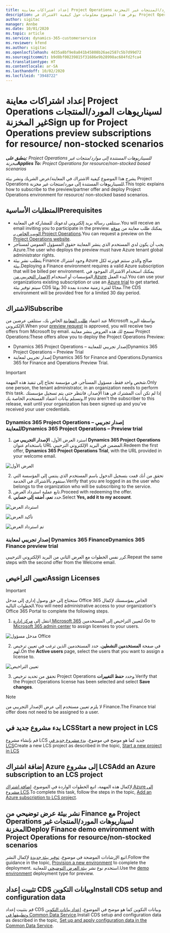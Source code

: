 ```yaml
---
title: إعداد اشتراكات معاينة Project Operations لسيناريوهات المورد/المنتجات غير المخزنة
description: يوفر هذا الموضوع معلومات حول كيفية الاشتراك في Project Operations ونشرها للسيناريوهات المستندة إلى المورد/المنتجات غير المخزنة.
author: sigitac
manager: Annbe
ms.date: 10/01/2020
ms.topic: article
ms.service: dynamics-365-customerservice
ms.reviewer: kfend
ms.author: sigitac
ms.openlocfilehash: 4d35a8bf9e8a841b45808b26ae2587c5b7d99d72
ms.sourcegitcommit: b9d8bf00239815f31686e9b28998ac684fd2fca4
ms.translationtype: HT
ms.contentlocale: ar-SA
ms.lasthandoff: 10/02/2020
ms.locfileid: "3948722"
---
```

# <a name="sign-up-for-project-operations-preview-subscriptions-for-resource-non-stocked-scenarios"></a><span data-ttu-id="bd3b2-103">إعداد اشتراكات معاينة Project Operations لسيناريوهات المورد/المنتجات غير المخزنة</span><span class="sxs-lookup"><span data-stu-id="bd3b2-103">Sign up for Project Operations preview subscriptions for resource/ non-stocked scenarios</span></span>

<span data-ttu-id="bd3b2-104">_**ينطبق على:** Project Operations للسيناريوهات المستندة إلى موارد/منتجات غير مخزنة‬_</span><span class="sxs-lookup"><span data-stu-id="bd3b2-104">_**Applies To:** Project Operations for resource/non-stocked based scenarios_</span></span>

<span data-ttu-id="bd3b2-105">يشرح هذا الموضوع كيفية الاشتراك في المعاينة/عرض الشريك ونشر بيئة Project Operations للسيناريوهات المستندة إلى مورد/منتجات غير مخزنة.</span><span class="sxs-lookup"><span data-stu-id="bd3b2-105">This topic explains how to subscribe to the preview/partner offer and deploy Project Operations environment for resource/ non-stocked based scenarios.</span></span>

## <a name="prerequisites"></a><span data-ttu-id="bd3b2-106">المتطلبات الأساسية</span><span class="sxs-lookup"><span data-stu-id="bd3b2-106">Prerequisites</span></span>

- <span data-ttu-id="bd3b2-107">ستتلقى رسالة بريد إلكتروني لدعوتك للمشاركة في المعاينة.</span><span class="sxs-lookup"><span data-stu-id="bd3b2-107">You will receive an email inviting you to participate in the preview.</span></span> <span data-ttu-id="bd3b2-108">يمكنك طلب معاينة من [موقع الويب الخاص بـ Project Operations](https://dynamics.microsoft.com/en-us/project-operations/overview/).</span><span class="sxs-lookup"><span data-stu-id="bd3b2-108">You can request a preview on the [Project Operations website](https://dynamics.microsoft.com/en-us/project-operations/overview/).</span></span>
- <span data-ttu-id="bd3b2-109">يجب أن يكون لدي المستخدم الذي ينشر المعاينة حقوق المسؤول العمومي لمستأجر Azure.</span><span class="sxs-lookup"><span data-stu-id="bd3b2-109">The user who deploys the preview must have Azure tenant global administrator rights.</span></span>
- <span data-ttu-id="bd3b2-110">يتطلب نشر بيئة Finance وجود اشتراك Azure صالح والذي ستتم فوترته لكل بيئة.</span><span class="sxs-lookup"><span data-stu-id="bd3b2-110">Deploying a Finance environment requires a valid Azure subscription that will be billed per environment.</span></span> <span data-ttu-id="bd3b2-111">يمكنك استخدام الاشتراك الموجود في المؤسسات أو استخدام [الإصدار التجريبي من Azure](https://azure.microsoft.com/en-us/free/) لبدء العمل.</span><span class="sxs-lookup"><span data-stu-id="bd3b2-111">You can use your organizations existing subscription or use an [Azure trial](https://azure.microsoft.com/en-us/free/) to get started.</span></span> <span data-ttu-id="bd3b2-112">سيتم توفير بيئة CDS مجانًا لفترة زمنية محددة بمدة 30 يومًا.</span><span class="sxs-lookup"><span data-stu-id="bd3b2-112">The CDS environment will be provided free for a limited 30 day period.</span></span>

## <a name="subscribe"></a><span data-ttu-id="bd3b2-113">الاشتراك</span><span class="sxs-lookup"><span data-stu-id="bd3b2-113">Subscribe</span></span>

<span data-ttu-id="bd3b2-114">عند اعتماد [طلب المعاينة](https://forms.office.com/FormsPro/Pages/ResponsePage.aspx?id=v4j5cvGGr0GRqy180BHbR56j8lZs0FdAvwT75_WNFyxUMkRDV1NYQU5TNjE2VjhKOVBUNVg2R0s1NC4u) الخاص بك، ستتلقى عرضين من Microsoft بواسطة البريد الإلكتروني.</span><span class="sxs-lookup"><span data-stu-id="bd3b2-114">When your [preview request](https://forms.office.com/FormsPro/Pages/ResponsePage.aspx?id=v4j5cvGGr0GRqy180BHbR56j8lZs0FdAvwT75_WNFyxUMkRDV1NYQU5TNjE2VjhKOVBUNVg2R0s1NC4u) is approved, you will receive two offers from Microsoft by email.</span></span> <span data-ttu-id="bd3b2-115">تسمح لك هذه العروض بنشر معاينة Project Operations:</span><span class="sxs-lookup"><span data-stu-id="bd3b2-115">These offers allow you to deploy the Project Operations Preview:</span></span>

- <span data-ttu-id="bd3b2-116">Dynamics 365 Project Operations – إصدار تجريبي للمعاينة</span><span class="sxs-lookup"><span data-stu-id="bd3b2-116">Dynamics 365 Project Operations – Preview Trial</span></span>
- <span data-ttu-id="bd3b2-117">إصدار تجريبي لمعاينة Dynamics 365 for Finance and Operations.</span><span class="sxs-lookup"><span data-stu-id="bd3b2-117">Dynamics 365 for Finance and Operations Preview Trial.</span></span>

> [!IMPORTANT]
> <span data-ttu-id="bd3b2-118">شخص واحد فقط، مسؤول المستأجر، في مؤسسة تحتاج إلى تنفيذ هذه المهمة.</span><span class="sxs-lookup"><span data-stu-id="bd3b2-118">Only one person, the tenant administrator, in an organization needs to perform this task.</span></span> <span data-ttu-id="bd3b2-119">إذا لم تكن أنت المشترك في هذا الإصدار، فانتظر حتى يتم تسجيل مؤسستك وتستلم بيانات اعتماد المستخدم الخاصة بك.</span><span class="sxs-lookup"><span data-stu-id="bd3b2-119">If you aren't the subscriber to this release, wait until your organization has been signed up and you've received your user credentials.</span></span>

### <a name="dynamics-365-project-operations--preview-trial"></a><span data-ttu-id="bd3b2-120">Dynamics 365 Project Operations – إصدار تجريبي للمعاينة</span><span class="sxs-lookup"><span data-stu-id="bd3b2-120">Dynamics 365 Project Operations – Preview trial</span></span>

1. <span data-ttu-id="bd3b2-121">استرد العرض الأول، **الإصدار التجريبي من Dynamics 365 Project Operations** باستخدام عنوان URL المضمن في البريد الإلكتروني الترحيبي.</span><span class="sxs-lookup"><span data-stu-id="bd3b2-121">Redeem the first offer, **Dynamics 365 Project Operations Trial**, with the URL provided in your welcome email.</span></span>

![العرض الأول](./media/1FirstOffer.png)

2. <span data-ttu-id="bd3b2-123">تحقق من أنك قمت بتسجيل الدخول باسم المستخدم الذي ينتمي إلى المؤسسة التي ستقوم بالاشتراك في الخدمة.</span><span class="sxs-lookup"><span data-stu-id="bd3b2-123">Verify that you are logged in as the user who belongs to the organization who will be subscribing to the service.</span></span>
3. <span data-ttu-id="bd3b2-124">تابع عملية استرداد العرض.</span><span class="sxs-lookup"><span data-stu-id="bd3b2-124">Proceed with redeeming the offer.</span></span> 
4. <span data-ttu-id="bd3b2-125">حدد **نعم، أضفه إلى حسابي**.</span><span class="sxs-lookup"><span data-stu-id="bd3b2-125">Select **Yes, add it to my account**.</span></span>

![استرداد العرض](./media/2RedeemFirstOffer.png)

![تأكيد العرض](./media/3ConfirmFirstOffer.png)

![تم استرداد العرض](./media/4OfferSuccessfulyRedeemed.png)

### <a name="dynamics-365-finance-preview-trial"></a><span data-ttu-id="bd3b2-129">إصدار تجريبي لمعاينة Dynamics 365 Finance</span><span class="sxs-lookup"><span data-stu-id="bd3b2-129">Dynamics 365 Finance preview trial</span></span>

<span data-ttu-id="bd3b2-130">كرر نفس الخطوات مع العرض الثاني من البريد الإلكتروني الترحيبي.</span><span class="sxs-lookup"><span data-stu-id="bd3b2-130">Repeat the same steps with the second offer from the Welcome email.</span></span>

## <a name="assign-licenses"></a><span data-ttu-id="bd3b2-131">تعيين التراخيص</span><span class="sxs-lookup"><span data-stu-id="bd3b2-131">Assign Licenses</span></span>

> [!IMPORTANT]
> <span data-ttu-id="bd3b2-132">ستحتاج إلى حق وصول إداري إلى مدخل Office 365 الخاص بمؤسستك لإكمال الخطوات التالية.</span><span class="sxs-lookup"><span data-stu-id="bd3b2-132">You will need administrative access to your organization's Office 365 Portal to complete the following steps.</span></span>

1. <span data-ttu-id="bd3b2-133">انتقل إلى [مركز إدارة Microsoft 365](https://portal.office.com/) لتعيين التراخيص إلى المستخدمين.</span><span class="sxs-lookup"><span data-stu-id="bd3b2-133">Go to [Microsoft 365 admin center](https://portal.office.com/) to assign licenses to your users.</span></span>

![مدخل مسؤول Office](./media/5OfficeAdminPortal.png)

2. <span data-ttu-id="bd3b2-135">في صفحة **المستخدمين النشطين**، حدد المستخدمين الذين ترغب في تعيين ترخيص لهم.</span><span class="sxs-lookup"><span data-stu-id="bd3b2-135">On the **Active users** page, select the users that you want to assign a license to.</span></span>

![تعيين التراخيص](./media/6AssignLicenses.png)

3. <span data-ttu-id="bd3b2-137">تحقق من تحديد ترخيص Project Operations وحدد **حفظ التغييرات**.</span><span class="sxs-lookup"><span data-stu-id="bd3b2-137">Verify that the Project Operations license has been selected and select **Save changes**.</span></span> 

> [!NOTE]
> <span data-ttu-id="bd3b2-138">لا يلزم تعيين مستخدم إلى عرض الإصدار التجريبي من Finance.</span><span class="sxs-lookup"><span data-stu-id="bd3b2-138">The Finance trial offer does not need to be assigned to a user.</span></span>

## <a name="start-a-new-project-in-lcs"></a><span data-ttu-id="bd3b2-139">بدء مشروع جديد في LCS</span><span class="sxs-lookup"><span data-stu-id="bd3b2-139">Start a new project in LCS</span></span>

<span data-ttu-id="bd3b2-140">قم بإنشاء مشروع LCS جديد كما هو موضح في موضوع، [بدء مشروع جديد في LCS](create-lcs-project.md)</span><span class="sxs-lookup"><span data-stu-id="bd3b2-140">Create a new LCS project as described in the topic, [Start a new project in LCS](create-lcs-project.md)</span></span>

## <a name="add-an-azure-subscription-to-an-lcs-project"></a><span data-ttu-id="bd3b2-141">إضافة اشتراك Azure إلى مشروع LCS</span><span class="sxs-lookup"><span data-stu-id="bd3b2-141">Add an Azure subscription to an LCS project</span></span>

<span data-ttu-id="bd3b2-142">لإكمال هذه المهمة، اتبع الخطوات الواردة في الموضوع، [إضافة اشتراك Azure إلى مشروع LCS](resource-add-azure-subscription-lcs-project.md).</span><span class="sxs-lookup"><span data-stu-id="bd3b2-142">To complete this task, follow the steps in the topic, [Add an Azure subscription to LCS project](resource-add-azure-subscription-lcs-project.md).</span></span>

## <a name="deploy-finance-demo-environment-with-project-operations-for-resourcenon-stocked-scenarios"></a><span data-ttu-id="bd3b2-143">نشر بيئة عرض توضيحي من Finance مع Project Operations لسيناريوهات المورد/المنتجات غير المخزنة</span><span class="sxs-lookup"><span data-stu-id="bd3b2-143">Deploy Finance demo environment with Project Operations for resource/non-stocked scenarios</span></span>

<span data-ttu-id="bd3b2-144">اتبع الإرشادات الموضحة في موضوع، [توفير بيئة جديدة](resource-provision-new-environment.md) لإكمال النشر.</span><span class="sxs-lookup"><span data-stu-id="bd3b2-144">Follow the guidance in the topic, [Provision a new environment](resource-provision-new-environment.md) to complete the deployment.</span></span> <span data-ttu-id="bd3b2-145">استخدم نوع نشر [بيئة العرض التوضيحي](https://docs.microsoft.com/dynamics365/fin-ops-core/dev-itpro/deployment/deploy-demo-environment) للمعاينة.</span><span class="sxs-lookup"><span data-stu-id="bd3b2-145">Use the [demo environment](https://docs.microsoft.com/dynamics365/fin-ops-core/dev-itpro/deployment/deploy-demo-environment) deployment type for preview.</span></span>

## <a name="install-cds-setup-and-configuration-data"></a><span data-ttu-id="bd3b2-146">تثبيت إعداد CDS وبيانات التكوين</span><span class="sxs-lookup"><span data-stu-id="bd3b2-146">Install CDS setup and configuration data</span></span>

<span data-ttu-id="bd3b2-147">قم بتثبيت إعداد CDS وبيانات التكوين كما هو موضح في الموضوع، [إعداد بيانات التكوين وتطبيقها في Common Data Service](resource-apply-pro-setup-config-data.md).</span><span class="sxs-lookup"><span data-stu-id="bd3b2-147">Install CDS setup and configuration data as described in the topic, [Set up and apply configuration data in the Common Data Service](resource-apply-pro-setup-config-data.md).</span></span>

